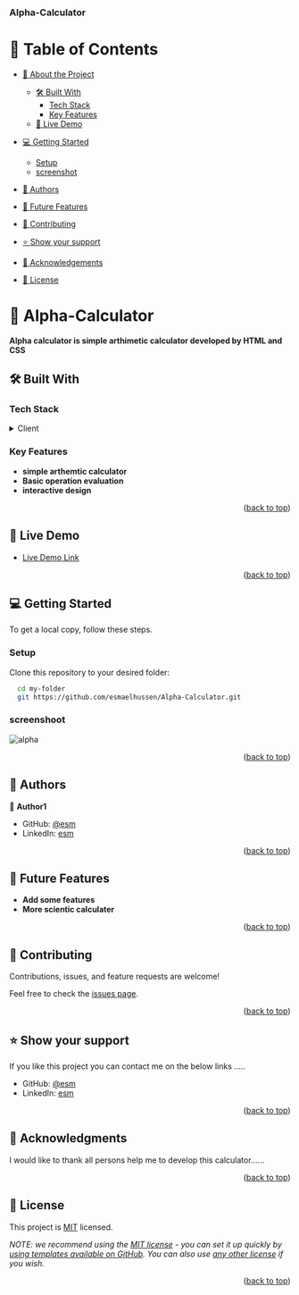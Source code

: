 <a name="readme-top"></a>

  <h3><b>Alpha-Calculator</b></h3>

</div>

# 📗 Table of Contents

- [📖 About the Project](#about-project)
  - [🛠 Built With](#built-with)
    - [Tech Stack](#tech-stack)
    - [Key Features](#key-features)
  - [🚀 Live Demo](#live-demo)
- [💻 Getting Started](#getting-started)

  - [Setup](#setup)
  - [screenshot](#screenshot)
- [👥 Authors](#authors)
- [🔭 Future Features](#future-features)
- [🤝 Contributing](#contributing)
- [⭐️ Show your support](#support)
- [🙏 Acknowledgements](#acknowledgements)

- [📝 License](#license)

# 📖 Alpha-Calculator <a name="about-project"></a>

**Alpha calculator is simple arthimetic calculator developed by HTML and CSS**

## 🛠 Built With <a name="built-with"></a>

### Tech Stack <a name="tech-stack"></a>

<details>
  <summary>Client</summary>
  <ul>
    <li><a href="https://HTML.org/">HTML</a></li>
  </ul>
  <ul>
    <li><a href="https://CSS.org/">CSS</a></li>
  </ul>
</details>

### Key Features <a name="key-features"></a>

- **simple arthemtic calculator**
- **Basic operation evaluation**
- **interactive design**

<p align="right">(<a href="#readme-top">back to top</a>)</p>

## 🚀 Live Demo <a name="live-demo"></a>

- [Live Demo Link](https://esmaelhussen.github.io/Alpha-Calculator/)

<p align="right">(<a href="#readme-top">back to top</a>)</p>

## 💻 Getting Started <a name="getting-started"></a>

To get a local copy, follow these steps.

### Setup

Clone this repository to your desired folder:

```sh
  cd my-folder
  git https://github.com/esmaelhussen/Alpha-Calculator.git
```

### screenshoot

![alpha](https://github.com/user-attachments/assets/632ab569-853a-4155-bb76-b3c338698647)

<p align="right">(<a href="#readme-top">back to top</a>)</p>

## 👥 Authors <a name="authors"></a>

👤 **Author1**

- GitHub: [@esm](https://github.com/esmaelhussen)
- LinkedIn: [esm](https://linkedin.com/in/esmaelhussen)

<p align="right">(<a href="#readme-top">back to top</a>)</p>

## 🔭 Future Features <a name="future-features"></a>

- **Add some features**
- **More scientic calculater**


<p align="right">(<a href="#readme-top">back to top</a>)</p>

## 🤝 Contributing <a name="contributing"></a>

Contributions, issues, and feature requests are welcome!

Feel free to check the [issues page](../../issues/).

<p align="right">(<a href="#readme-top">back to top</a>)</p>

## ⭐️ Show your support <a name="support"></a>

If you like this project you can contact me on the below links .....

- GitHub: [@esm](https://github.com/esmaelhussen)
- LinkedIn: [esm](https://linkedin.com/in/esmaelhussen)


<p align="right">(<a href="#readme-top">back to top</a>)</p>

## 🙏 Acknowledgments <a name="acknowledgements"></a>

I would like to thank all persons help me to develop this calculator......

<p align="right">(<a href="#readme-top">back to top</a>)</p>

## 📝 License <a name="license"></a>

This project is [MIT](./LICENSE) licensed.

_NOTE: we recommend using the [MIT license](https://choosealicense.com/licenses/mit/) - you can set it up quickly by [using templates available on GitHub](https://docs.github.com/en/communities/setting-up-your-project-for-healthy-contributions/adding-a-license-to-a-repository). You can also use [any other license](https://choosealicense.com/licenses/) if you wish._

<p align="right">(<a href="#readme-top">back to top</a>)</p>
